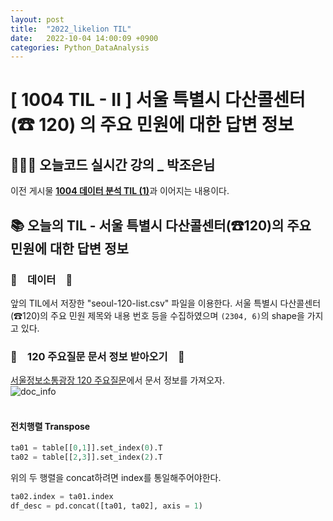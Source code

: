 ```yaml
---
layout: post
title:  "2022_likelion TIL"
date:   2022-10-04 14:00:09 +0900
categories: Python_DataAnalysis
---
```

# [ 1004 TIL - II ] 서울 특별시 다산콜센터 (☎ 120) 의 주요 민원에 대한 답변 정보

## 👩🏻‍💻 오늘코드 실시간 강의 _ 박조은님
이전 게시물 [**1004 데이터 분석 TIL (1)**](https://seul1230.github.io/2022_likelion/2022-10-03-likelion-TIL1/)과 이어지는 내용이다.

## 📚 오늘의 TIL - 서울 특별시 다산콜센터(☎120)의 주요 민원에 대한 답변 정보

### 🐾　데이터　🐾
앞의 TIL에서 저장한 "seoul-120-list.csv" 파일을 이용한다. 서울 특별시 다산콜센터(☎120)의 주요 민원 제목와 내용 번호 등을 수집하였으며 `(2304, 6)`의 shape을 가지고 있다.

### 🐾　120 주요질문 문서 정보 받아오기　🐾
[서울정보소통광장 120 주요질문](https://opengov.seoul.go.kr/civilappeal/view/?nid=23194045)에서 문서 정보를 가져오자.  <br/>
![doc_info]() <br/><br/>



#### 전치행렬 Transpose
```python
ta01 = table[[0,1]].set_index(0).T
ta02 = table[[2,3]].set_index(2).T
```
위의 두 행렬을 concat하려면 index를 통일해주어야한다.
```python
ta02.index = ta01.index
df_desc = pd.concat([ta01, ta02], axis = 1)
```



<!-- ### 🐾　　🐾
### 🐾　　🐾
### 🐾　　🐾
### 🐾　　🐾
### 🐾　　🐾
### 🐾　　🐾 -->
